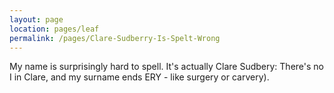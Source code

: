 ```yaml
---
layout: page
location: pages/leaf
permalink: /pages/Clare-Sudberry-Is-Spelt-Wrong
---
```


My name is surprisingly hard to spell. It's actually Clare Sudbery: There's no I in Clare, and my surname ends ERY - like surgery or carvery).
